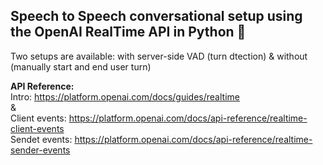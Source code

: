 ## Speech to Speech conversational setup using the OpenAI RealTime API in Python 🐍


Two setups are available: with server-side VAD (turn dtection) & without (manually start and end user turn)


**API Reference:** \
Intro: https://platform.openai.com/docs/guides/realtime \
& \
Client events: https://platform.openai.com/docs/api-reference/realtime-client-events \
Sendet events: https://platform.openai.com/docs/api-reference/realtime-sender-events 
